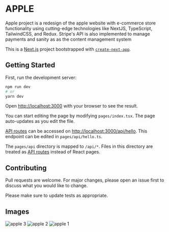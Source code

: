 # APPLE

Apple project is a redesign of the apple website with e-commerce store functionality using cutting-edge technologies like NextJS, TypeScript, TailwindCSS, and Redux. Stripe's API is also implemented to manage payments and sanity as 
as the content management system

This is a [Next.js](https://nextjs.org/) project bootstrapped with [`create-next-app`](https://github.com/vercel/next.js/tree/canary/packages/create-next-app).

## Getting Started

First, run the development server:

```bash
npm run dev
# or
yarn dev
```
Open [http://localhost:3000](http://localhost:3000) with your browser to see the result.

You can start editing the page by modifying `pages/index.tsx`. The page auto-updates as you edit the file.

[API routes](https://nextjs.org/docs/api-routes/introduction) can be accessed on [http://localhost:3000/api/hello](http://localhost:3000/api/hello). This endpoint can be edited in `pages/api/hello.ts`.

The `pages/api` directory is mapped to `/api/*`. Files in this directory are treated as [API routes](https://nextjs.org/docs/api-routes/introduction) instead of React pages.


## Contributing
Pull requests are welcome. For major changes, please open an issue first to discuss what you would like to change.

Please make sure to update tests as appropriate.

## Images
![apple 3](https://user-images.githubusercontent.com/88935495/195913751-b09a4fee-5887-4e11-a0f7-f8a873d73f6e.png)
![apple 2](https://user-images.githubusercontent.com/88935495/195913763-94cd6b15-c88a-42b1-8efe-c91b434c3561.png)
![apple 1](https://user-images.githubusercontent.com/88935495/195913769-1e0e05d0-e45d-4c73-af97-9335bba727bb.png)

